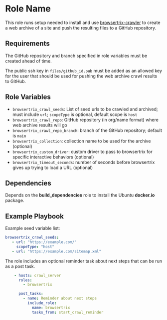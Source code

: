 Role Name
=========

This role runs setup needed to install and use [browsertrix-crawler](https://github.com/webrecorder/browsertrix-crawler) to create a web archive of a site and push the resulting files to a GitHub repository.

Requirements
------------

The GitHub repository and branch specified in role variables must be created ahead of time.

The public ssh key in `files/github_id.pub` must be added as an allowed key for the user that should be used for pushing the web archive crawl results to GitHub.

Role Variables
--------------

- `browsertrix_crawl_seeds`: List of seed urls to be crawled and archived; must include `url`;  `scopeType` is optional, default scope is `host`
- `browsertrix_crawl_repo`: GitHub repository (in org/name format) where web archive results will go
- `browsertrix_crawl_repo_branch`: branch of the GitHub repository; default is `main`
- `browsertrix_collection`: collection name to be used for the archive (optional)
- `browsertrix_custom_driver`: custom driver to pass to browsertrix for specific interactive behaviors (optional)
- `browsertrix_timeout_seconds`: number of seconds before browsertrix gives up trying to load a URL (optional)


Dependencies
------------

Depends on the **build_dependencies** role to install the Ubuntu **docker.io** package.

Example Playbook
----------------

Example seed variable list:

```yaml
browsertrix_crawl_seeds:
   - url: "https://example.com/"
     scopeType: "host"
   - url: "https://example.com/sitemap.xml"

```

The role includes an optional reminder task about next steps that can be run as a post task.

```yaml
    - hosts: crawl_server
      roles:
        - browsertrix

      post_tasks:
        - name: Reminder about next steps
          include_role:
            name: browsertrix
            tasks_from: start_crawl_reminder
```